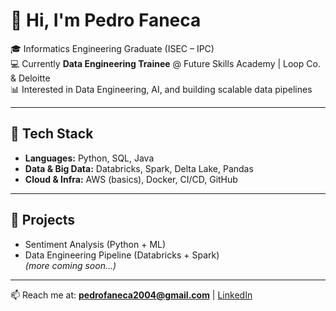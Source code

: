 
# 👋 Hi, I'm Pedro Faneca  

🎓 Informatics Engineering Graduate (ISEC – IPC)  
💻 Currently **Data Engineering Trainee** @ Future Skills Academy | Loop Co. & Deloitte  
📊 Interested in Data Engineering, AI, and building scalable data pipelines  

---

## 🔧 Tech Stack
- **Languages:** Python, SQL, Java  
- **Data & Big Data:** Databricks, Spark, Delta Lake, Pandas  
- **Cloud & Infra:** AWS (basics), Docker, CI/CD, GitHub  

---

## 🚀 Projects
- Sentiment Analysis (Python + ML)  
- Data Engineering Pipeline (Databricks + Spark)  
*(more coming soon...)*

---

📫 Reach me at: **pedrofaneca2004@gmail.com** | [LinkedIn](https://www.linkedin.com/in/pedro-faneca-b197b312b/)  

<!--
**PFaneca/PFaneca** is a ✨ _special_ ✨ repository because its `README.md` (this file) appears on your GitHub profile.

Here are some ideas to get you started:

- 🔭 I’m currently working on ...
- 🌱 I’m currently learning ...
- 👯 I’m looking to collaborate on ...
- 🤔 I’m looking for help with ...
- 💬 Ask me about ...
- 📫 How to reach me: ...
- 😄 Pronouns: ...
- ⚡ Fun fact: ...
-->
